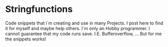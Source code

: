 # Stringfunctions
Code snippets that i´m creating and use in many Projects. I post here to find it for myself and maybe help others.
I´m only an Hobby programmer. I cannot guarantee that my code runs save. I.E. Bufferoverflow, ... But for me the snippets works!
